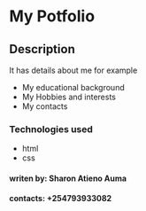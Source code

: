 # My Potfolio
## Description
It has details about me for example 
* My educational background 
* My Hobbies and interests 
* My contacts
### Technologies used
* html
* css
#### writen by: Sharon Atieno Auma
#### contacts: +254793933082
